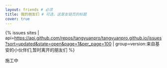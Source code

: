 ```yaml
---
layout: friends # 必须
title: 我的朋友们 # 可选，这是友链页的标题
cover: true
---
```


{% issues sites | api=https://api.github.com/repos/tangyuanpro/tangyuanpro.github.io/issues?sort=updated&state=open&page=1&per_page=100 | group=version:来自基安的小伙伴们,暂时离开的朋友们 %}

<!-- more -->

施工中
